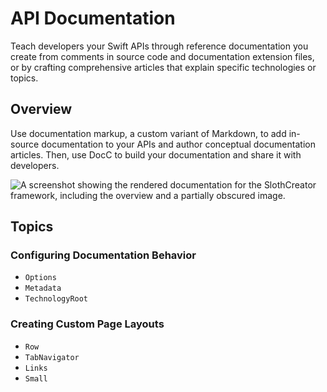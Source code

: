 # API Documentation

Teach developers your Swift APIs through reference documentation you create from comments in source code and documentation extension files, or by crafting comprehensive articles that explain specific technologies or topics.

## Overview

Use documentation markup, a custom variant of Markdown, to add in-source documentation to your APIs and author conceptual documentation articles. Then, use DocC to build your documentation and share it with developers.

![A screenshot showing the rendered documentation for the SlothCreator framework, including the overview and a partially obscured image.](2_docs)

## Topics

### Configuring Documentation Behavior

- ``Options``
- ``Metadata``
- ``TechnologyRoot``

### Creating Custom Page Layouts

- ``Row``
- ``TabNavigator``
- ``Links``
- ``Small``

<!-- Copyright (c) 2021-2023 Apple Inc and the Swift Project authors. All Rights Reserved. -->

